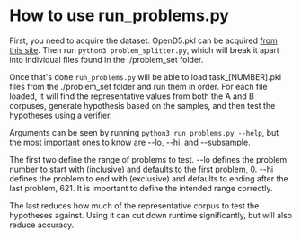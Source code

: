 # How to use run_problems.py

First, you need to acquire the dataset. OpenD5.pkl can be acquired [from this site](https://zenodo.org/records/7683302). Then run `python3 problem_splitter.py`, which will break it apart into individual files found in the ./problem_set folder.

Once that's done `run_problems.py` will be able to load task_[NUMBER].pkl files from the ./problem_set folder and run them in order. For each file loaded, it will find the representative values from both the A and B corpuses, generate hypothesis based on the samples, and then test the hypotheses using a verifier.

Arguments can be seen by running `python3 run_problems.py --help`, but the most important ones to know are --lo, --hi, and --subsample.

The first two define the range of problems to test. --lo defines the problem number to start with (inclusive) and defaults to the first problem, 0. --hi defines the problem to end with (exclusive) and defaults to ending after the last problem, 621. It is important to define the intended range correctly.

The last reduces how much of the representative corpus to test the hypotheses against. Using it can cut down runtime significantly, but will also reduce accuracy.
